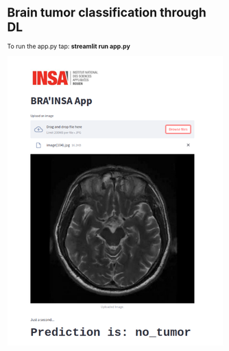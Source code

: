 # Brain tumor classification through DL


To run the app.py tap: **streamlit run app.py**

![app](streamlit-app.png)
